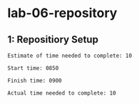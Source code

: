 # lab-06-repository

## 1: Repositiory Setup

    Estimate of time needed to complete: 10

    Start time: 0850

    Finish time: 0900

    Actual time needed to complete: 10